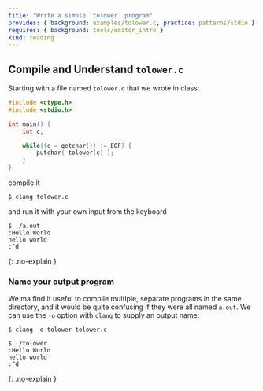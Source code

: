 ```yaml
---
title: "Write a simple `tolower` program"
provides: { background: examples/tolower.c, practice: patterns/stdio }
requires: { background: tools/editor_intro }
kind: reading
---
```


## Compile and Understand `tolower.c`

Starting with a file named `tolower.c` that we wrote in class:

~~~~ c
#include <ctype.h>
#include <stdio.h>

int main() {
    int c;

    while((c = getchar()) != EOF) {
        putchar( tolower(c) );
    }
}
~~~~

compile it

    $ clang tolower.c

and run it with your own input from the keyboard


~~~ console
$ ./a.out
:Hello World
hello world
:^d
~~~
{: .no-explain }

### Name your output program

We ma find it useful to compile multiple, separate programs in the same directory, and it would be quite confusing if they were all named `a.out`.  We can use the `-o` option with `clang` to supply  an output name:

~~~ console
$ clang -o tolower tolower.c
~~~

~~~ console
$ ./tolower
:Hello World
hello world
:^d
~~~
{: .no-explain }
